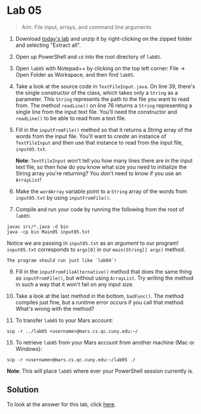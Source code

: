 # Lab 05
> Aim: File input, arrays, and command line arguments

1. Download <a href="/Misc/TODO/lab05.zip" download>today's lab</a> and unzip it by right-clicking on the zipped folder and selecting "Extract all".

2. Open up PowerShell and `cd` into the root directory of `lab05`. 

4. Open `lab05` with Notepad++ by clicking on the top left corner: File -> Open Folder as Workspace, and then find `lab05`.

4. Take a look at the source code in `TextFileInput.java`. On line 39, there's the single constructor of the class, which takes only a `String` as a parameter. This `String` represents the path to the file you want to read from. The method `readLine()` on line 76 returns a `String` representing a single line from the input text file. You'll need the constructor and `readLine()` to be able to read from a text file. 

5. Fill in the `inputFromFile()` method so that it returns a *String* array of the words from the input file. You'll want to *create* an instance of `TextFileInput` and then use that instance to read from the input file, `input05.txt`.

    **Note**: `TextFileInput` won't tell you how many lines there are in the input text file, so then how do you know what size you need to initialize the String array you're returning? You don't need to know if you use an `ArrayList`!

6. Make the `wordArray` variable point to a `String` array of the words from `input05.txt` by using `inputFromFile()`.

7. Compile and run your code by running the following from the root of `lab05`:
```
javac src/*.java -d bin
java -cp bin Main05 input05.txt
```
Notice we are passing in `input05.txt` as an *argument* to our program! `input05.txt` corresponds to `args[0]` in our `main(String[] args)` method.

    The program should run just like `lab04`!

9. Fill in the `inputFromFileAlternative()` method that does the same thing as `inputFromFile()`, but without using `ArrayList`. Try writing the method in such a way that it won't fail on any input size.

9. Take a look at the last method in the bottom, `badFunc()`. The method compiles just fine, but a runtime error occurs if you call that method. What's wrong with the method?

14. To transfer `lab05` to your Mars account:
```
scp -r ../lab05 <username>@mars.cs.qc.cuny.edu:~/
```

15. To retrieve `lab05` from your Mars account from another machine (Mac or Windows):
```
scp -r <username>@mars.cs.qc.cuny.edu:~/lab05 ./
```

**Note**: This will place `lab05` where ever your PowerShell session currently is. 

## Solution
To look at the answer for this lab, click <a href="/Misc/Solutions/Main05.java" target="_blank">here</a>.